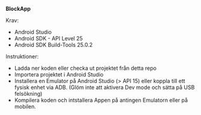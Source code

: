 **BlockApp**

Krav:
- Android Studio
- Android SDK - API Level 25
- Android SDK Build-Tools 25.0.2

Instruktioner:
- Ladda ner koden eller checka ut projektet från detta repo
- Importera projektet i Android Studio
- Installera en Emulator på Android Studio (> API 15) eller koppla till ett fysisk enhet via ADB. (Glöm inte att aktivera Dev mode och sätta på USB felsökning)
- Kompilera koden och intstallera Appen på antingen Emulatorn eller på mobilen.
